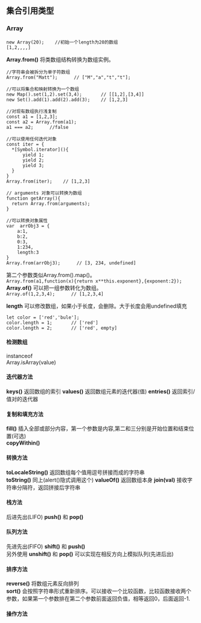 ## 集合引用类型

### Array
```
new Array(20);    //初始一个length为20的数组
[1,2,,,,]
```
**Array.from()** 将类数组结构转换为数组实例。
```
//字符串会被拆分为单子符数组
Array.from("Matt");      // ["M","a","t","t"];

//可以将集合和映射转换为一个数组
new Map().set(1,2).set(3,4);       // [[1,2],[3,4]]
new Set().add(1).add(2).add(3);    // [1,2,3]

//对现有数组执行浅复制
const a1 = [1,2,3];
const a2 = Array.from(a1);
a1 === a2;      //false

//可以使用任何迭代对象
const iter = {
  *[Symbol.iterator](){
      yield 1;
      yield 2;
      yield 3;
  }
}
Array.from(iter);    // [1,2,3]

// arguments 对象可以转换为数组
function getArray(){
  return Array.from(arguments);
}

//可以转换对象属性
var  arrObj3 = {
    a:1,
    b:2,
    0:3,
    1:234,
    length:3
}
Array.from(arrObj3);      // [3, 234, undefined]
```
第二个参数类似Array.from().map()。  
`Array.from(a1,function(x){return x**this.exponent},{exponent:2});`
**Array.of()**
可以把一组参数转化为数组。  
`Array.of(1,2,3,4);      // [1,2,3,4]`

**length** 可以修改数组，如果小于长度，会删除。大于长度会用undefined填充
```
let color = ['red','bule'];
color.length = 1;       // ['red']
color.length = 2;       // ['red', empty]
```
#### 检测数组
instanceof  
Array.isArray(value)  

#### 迭代器方法
**keys()** 返回数组的索引
**values()** 返回数组元素的迭代器(值)
**entries()** 返回索引/值对的迭代器

#### 复制和填充方法
**fill()** 插入全部或部分内容，第一个参数是内容,第二和三分别是开始位置和结束位置(可选)   
**copyWithin()** 

#### 转换方法
**toLocaleString()** 返回数组每个值用逗号拼接而成的字符串  
**toString()** 同上(alert()隐式调用这个)
**valueOf()** 返回数组本身
**join(val)** 接收字符串分隔符，返回拼接后字符串

#### 栈方法
后进先出(LIFO) **push()** 和 **pop()**

#### 队列方法
先进先出(FIFO) **shift()** 和 **push()**  
另外使用 **unshift()** 和 **pop()** 可以实现在相反方向上模拟队列(先进后出)

#### 排序方法
**reverse()** 将数组元素反向排列  
**sort()** 会按照字符串形式重新排序。可以接收一个比较函数，比较函数接收两个参数，如果第一个参数排在第二个参数前面返回负值，相等返回0，后面返回-1.

#### 操作方法

